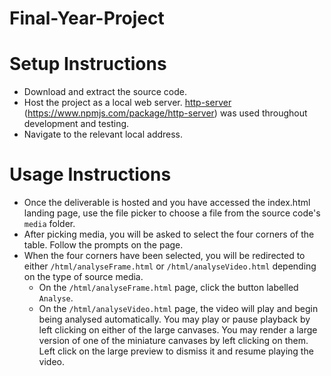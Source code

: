 # Final-Year-Project
 
# Setup Instructions

- Download and extract the source code.
- Host the project as a local web server. [http-server](https://www.npmjs.com/package/http-server) (https://www.npmjs.com/package/http-server) was used throughout development and testing.
- Navigate to the relevant local address.

# Usage Instructions

- Once the deliverable is hosted and you have accessed the index.html landing page, use the file picker to choose a file from the source code's `media` folder.
- After picking media, you will be asked to select the four corners of the table. Follow the prompts on the page.
- When the four corners have been selected, you will be redirected to either `/html/analyseFrame.html` or `/html/analyseVideo.html` depending on the type of source media.
    - On the `/html/analyseFrame.html` page, click the button labelled `Analyse`.
    - On the `/html/analyseVideo.html` page, the video will play and begin being analysed automatically. You may play or pause playback by left clicking on either of the large canvases. You may render a large version of one of the miniature canvases by left clicking on them. Left click on the large preview to dismiss it and resume playing the video.